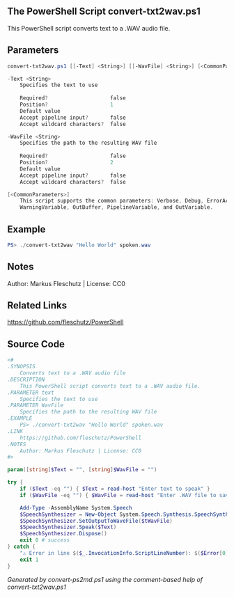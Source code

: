 ## The PowerShell Script **convert-txt2wav.ps1**

This PowerShell script converts text to a .WAV audio file.

## Parameters
```powershell
convert-txt2wav.ps1 [[-Text] <String>] [[-WavFile] <String>] [<CommonParameters>]

-Text <String>
    Specifies the text to use
    
    Required?                    false
    Position?                    1
    Default value                
    Accept pipeline input?       false
    Accept wildcard characters?  false

-WavFile <String>
    Specifies the path to the resulting WAV file
    
    Required?                    false
    Position?                    2
    Default value                
    Accept pipeline input?       false
    Accept wildcard characters?  false

[<CommonParameters>]
    This script supports the common parameters: Verbose, Debug, ErrorAction, ErrorVariable, WarningAction, 
    WarningVariable, OutBuffer, PipelineVariable, and OutVariable.
```

## Example
```powershell
PS> ./convert-txt2wav "Hello World" spoken.wav

```

## Notes
Author: Markus Fleschutz | License: CC0

## Related Links
https://github.com/fleschutz/PowerShell

## Source Code
```powershell
<#
.SYNOPSIS
	Converts text to a .WAV audio file
.DESCRIPTION
	This PowerShell script converts text to a .WAV audio file.
.PARAMETER text
	Specifies the text to use
.PARAMETER WavFile
	Specifies the path to the resulting WAV file
.EXAMPLE
	PS> ./convert-txt2wav "Hello World" spoken.wav
.LINK
	https://github.com/fleschutz/PowerShell
.NOTES
	Author: Markus Fleschutz | License: CC0
#>

param([string]$Text = "", [string]$WavFile = "")

try {
	if ($Text -eq "") { $Text = read-host "Enter text to speak" }
	if ($WavFile -eq "") { $WavFile = read-host "Enter .WAV file to save to" }

	Add-Type -AssemblyName System.Speech
	$SpeechSynthesizer = New-Object System.Speech.Synthesis.SpeechSynthesizer
	$SpeechSynthesizer.SetOutputToWaveFile($tWavFile)
	$SpeechSynthesizer.Speak($Text)
	$SpeechSynthesizer.Dispose()
	exit 0 # success
} catch {
	"⚠️ Error in line $($_.InvocationInfo.ScriptLineNumber): $($Error[0])"
	exit 1
}
```

*Generated by convert-ps2md.ps1 using the comment-based help of convert-txt2wav.ps1*
